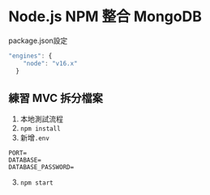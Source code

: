 # Node.js NPM 整合 MongoDB
package.json設定
```javascript
"engines": {
    "node": "v16.x"
  }
```
## 練習 MVC 拆分檔案
1. 本地測試流程
1. `npm install`
2. 新增`.env`
```
PORT=
DATABASE=
DATABASE_PASSWORD=
```
3. `npm start`